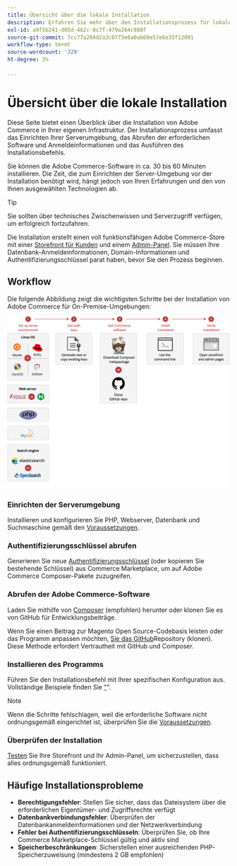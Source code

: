 ```yaml
---
title: Übersicht über die lokale Installation
description: Erfahren Sie mehr über den Installationsprozess für lokale Bereitstellungen von Adobe Commerce.
exl-id: a9f5b241-d05d-462c-8c7f-479a264c988f
source-git-commit: 7cc77a204d2a3c0773e6a0ab60e57e6e35f12091
workflow-type: tm+mt
source-wordcount: '329'
ht-degree: 3%

---
```



# Übersicht über die lokale Installation

Diese Seite bietet einen Überblick über die Installation von Adobe Commerce in Ihrer eigenen Infrastruktur. Der Installationsprozess umfasst das Einrichten Ihrer Serverumgebung, das Abrufen der erforderlichen Software und Anmeldeinformationen und das Ausführen des Installationsbefehls.

Sie können die Adobe Commerce-Software in ca. 30 bis 60 Minuten installieren. Die Zeit, die zum Einrichten der Server-Umgebung vor der Installation benötigt wird, hängt jedoch von Ihren Erfahrungen und den von Ihnen ausgewählten Technologien ab.

>[!TIP]
>
>Sie sollten über technisches Zwischenwissen und Serverzugriff verfügen, um erfolgreich fortzufahren.

Die Installation erstellt einen voll funktionsfähigen Adobe Commerce-Store mit einer [Storefront für Kunden](https://experienceleague.adobe.com/en/docs/commerce-admin/start/storefront/storefront) und einem [Admin-Panel](https://experienceleague.adobe.com/en/docs/commerce-admin/start/admin/admin). Sie müssen Ihre Datenbank-Anmeldeinformationen, Domain-Informationen und Authentifizierungsschlüssel parat haben, bevor Sie den Prozess beginnen.

## Workflow

Die folgende Abbildung zeigt die wichtigsten Schritte bei der Installation von Adobe Commerce für On-Premise-Umgebungen:

![Funktionsweise der Installation](../assets/installation/on-premises-install.drawio.svg)

### Einrichten der Serverumgebung

Installieren und konfigurieren Sie PHP, Webserver, Datenbank und Suchmaschine gemäß den [Voraussetzungen](prerequisites/overview.md).

### Authentifizierungsschlüssel abrufen

Generieren Sie neue [Authentifizierungsschlüssel](prerequisites/authentication-keys.md) (oder kopieren Sie bestehende Schlüssel) aus Commerce Marketplace, um auf Adobe Commerce Composer-Pakete zuzugreifen.

### Abrufen der Adobe Commerce-Software

Laden Sie mithilfe von [Composer](prerequisites/commerce.md) (empfohlen) herunter oder klonen Sie es von GitHub für Entwicklungsbeiträge.

Wenn Sie einen Beitrag zur Magento Open Source-Codebasis leisten oder das Programm anpassen möchten, [ Sie das GitHub](https://developer.adobe.com/commerce/contributor/guides/install/clone-repository/)Repository (klonen). Diese Methode erfordert Vertrautheit mit GitHub und Composer.

### Installieren des Programms

Führen Sie den Installationsbefehl mit Ihrer spezifischen Konfiguration aus. Vollständige Beispiele finden Sie [ &quot;](composer.md)&quot;.

>[!NOTE]
>
>Wenn die Schritte fehlschlagen, weil die erforderliche Software nicht ordnungsgemäß eingerichtet ist, überprüfen Sie die [Voraussetzungen](prerequisites/overview.md).

### Überprüfen der Installation

[Testen](next-steps/verify.md) Sie Ihre Storefront und Ihr Admin-Panel, um sicherzustellen, dass alles ordnungsgemäß funktioniert.

## Häufige Installationsprobleme

- **Berechtigungsfehler**: Stellen Sie sicher, dass das Dateisystem über die erforderlichen Eigentümer- und Zugriffsrechte verfügt
- **Datenbankverbindungsfehler**: Überprüfen der Datenbankanmeldeinformationen und der Netzwerkverbindung
- **Fehler bei Authentifizierungsschlüsseln**: Überprüfen Sie, ob Ihre Commerce Marketplace-Schlüssel gültig und aktiv sind
- **Speicherbeschränkungen**: Sicherstellen einer ausreichenden PHP-Speicherzuweisung (mindestens 2 GB empfohlen)
